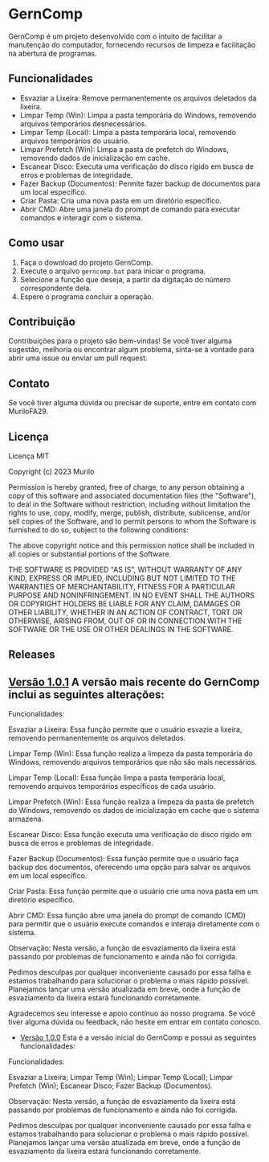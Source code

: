 # GernComp

GernComp é um projeto desenvolvido com o intuito de facilitar a manutenção do computador, fornecendo recursos de limpeza e facilitação na abertura de programas.

## Funcionalidades

- Esvaziar a Lixeira: Remove permanentemente os arquivos deletados da lixeira.
- Limpar Temp (Win): Limpa a pasta temporária do Windows, removendo arquivos temporários desnecessários.
- Limpar Temp (Local): Limpa a pasta temporária local, removendo arquivos temporários do usuário.
- Limpar Prefetch (Win): Limpa a pasta de prefetch do Windows, removendo dados de inicialização em cache.
- Escanear Disco: Executa uma verificação do disco rígido em busca de erros e problemas de integridade.
- Fazer Backup (Documentos): Permite fazer backup de documentos para um local específico.
- Criar Pasta: Cria uma nova pasta em um diretório específico.
- Abrir CMD: Abre uma janela do prompt de comando para executar comandos e interagir com o sistema.

## Como usar

1. Faça o download do projeto GernComp.
2. Execute o arquivo `gerncomp.bat` para iniciar o programa.
3. Selecione a função que deseja, a partir da digitação do número correspondente dela.
4. Espere o programa concluir a operação.

## Contribuição

Contribuições para o projeto são bem-vindas! Se você tiver alguma sugestão, melhoria ou encontrar algum problema, sinta-se à vontade para abrir uma issue ou enviar um pull request.

## Contato

Se você tiver alguma dúvida ou precisar de suporte, entre em contato com MuriloFA29.

## Licença

Licença MIT

Copyright (c) 2023 Murilo

Permission is hereby granted, free of charge, to any person obtaining a copy of this software and associated documentation files (the "Software"), to deal in the Software without restriction, including without limitation the rights to use, copy, modify, merge, publish, distribute, sublicense, and/or sell copies of the Software, and to permit persons to whom the Software is furnished to do so, subject to the following conditions:

The above copyright notice and this permission notice shall be included in all copies or substantial portions of the Software.

THE SOFTWARE IS PROVIDED "AS IS", WITHOUT WARRANTY OF ANY KIND, EXPRESS OR IMPLIED, INCLUDING BUT NOT LIMITED TO THE WARRANTIES OF MERCHANTABILITY, FITNESS FOR A PARTICULAR PURPOSE AND NONINFRINGEMENT. IN NO EVENT SHALL THE AUTHORS OR COPYRIGHT HOLDERS BE LIABLE FOR ANY CLAIM, DAMAGES OR OTHER LIABILITY, WHETHER IN AN ACTION OF CONTRACT, TORT OR OTHERWISE, ARISING FROM, OUT OF OR IN CONNECTION WITH THE SOFTWARE OR THE USE OR OTHER DEALINGS IN THE SOFTWARE.

## Releases

## [Versão 1.0.1](https://github.com/MuriloFA29/GernComp/releases/tag/v1.0.0) A versão mais recente do GernComp inclui as seguintes alterações:

Funcionalidades:

Esvaziar a Lixeira: Essa função permite que o usuário esvazie a lixeira, removendo permanentemente os arquivos deletados.

Limpar Temp (Win): Essa função realiza a limpeza da pasta temporária do Windows, removendo arquivos temporários que não são mais necessários.

Limpar Temp (Local): Essa função limpa a pasta temporária local, removendo arquivos temporários específicos de cada usuário.

Limpar Prefetch (Win): Essa função realiza a limpeza da pasta de prefetch do Windows, removendo os dados de inicialização em cache que o sistema armazena.

Escanear Disco: Essa função executa uma verificação do disco rígido em busca de erros e problemas de integridade.

Fazer Backup (Documentos): Essa função permite que o usuário faça backup dos documentos, oferecendo uma opção para salvar os arquivos em um local específico.

Criar Pasta: Essa função permite que o usuário crie uma nova pasta em um diretório específico.

Abrir CMD: Essa função abre uma janela do prompt de comando (CMD) para permitir que o usuário execute comandos e interaja diretamente com o sistema.

Observação: Nesta versão, a função de esvaziamento da lixeira está passando por problemas de funcionamento e ainda não foi corrigida.

Pedimos desculpas por qualquer inconveniente causado por essa falha e estamos trabalhando para solucionar o problema o mais rápido possível. Planejamos lançar uma versão atualizada em breve, onde a função de esvaziamento da lixeira estará funcionando corretamente.

Agradecemos seu interesse e apoio contínuo ao nosso programa. Se você tiver alguma dúvida ou feedback, não hesite em entrar em contato conosco.

- [Versão 1.0.0](https://github.com/MuriloFA29/GernComp/releases/tag/v1.0.1) Esta é a versão inicial do GernComp e possui as seguintes funcionalidades:

Funcionalidades:

Esvaziar a Lixeira;
Limpar Temp (Win);
Limpar Temp (Local);
Limpar Prefetch (Win);
Escanear Disco;
Fazer Backup (Documentos).

Observação: Nesta versão, a função de esvaziamento da lixeira está passando por problemas de funcionamento e ainda não foi corrigida.

Pedimos desculpas por qualquer inconveniente causado por essa falha e estamos trabalhando para solucionar o problema o mais rápido possível. Planejamos lançar uma versão atualizada em breve, onde a função de esvaziamento da lixeira estará funcionando corretamente.


